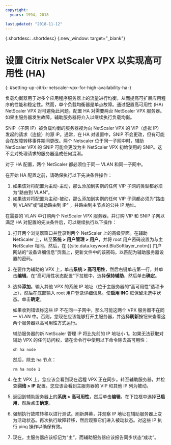 ```yaml
---
copyright:
  years: 1994, 2018

lastupdated: "2018-11-12"
---
```


{:shortdesc: .shortdesc}
{:new_window: target="_blank"}

# 设置 Citrix NetScaler VPX 以实现高可用性 (HA)
{: #setting-up-citrix-netscaler-vpx-for-high-availability-ha-}

负载均衡器用于对多个应用程序服务器上的流量进行均衡，从而提高可扩展应用程序的性能和稳定性。然而，单个负载均衡器是单点故障。通过配置高可用性 (HA) NetScaler VPX 对可避免此问题。配置 HA 对需要两台 NetScaler VPX 服务器。如果主服务器发生故障，辅助服务器将介入以继续执行负载均衡。 

SNIP（子网 IP）被负载均衡的服务器视为向 NetScaler VPX 的 VIP（虚拟 IP）发起的请求（连接）的源 IP。通常，在 HA 对设置中，SNIP 不会更改，但有可能会在故障转移事件期间更改。两个 Netscaler 位于同一子网中时，辅助 NetScaler VPX 的 SNIP 可能会更改为主 NetScaler VPX 初始使用的 SNIP。这不会对处理请求的服务器造成任何混淆。

对于 HA 配置，两个 NetScaler 都必须位于同一 VLAN 和同一子网中。

在开始 HA 配置之前，请确保执行以下先决条件操作：

1. 如果该对将配置为主动-主动，那么添加到实例的任何 VIP 子网的类型都必须为“路由到 VLAN”。
2. 如果该对将配置为主动-被动，那么添加到实例的任何 VIP 子网都必须为“路由到 VLAN”或“辅助路由到 IP" ，并路由到主节点的公共 IP 地址。

在需要的 VLAN 中订购两个 NetScaler VPX 服务器，并订购 VIP 和 SNIP 子网以满足 HA 对配置的先决条件后，可以继续执行以下操作：

1. 打开两个浏览器窗口并登录到两个 NetScaler 上的高级界面。在辅助 NetScaler 上，转至**系统 > 用户管理 > 用户**，并将 root 用户密码设置为与主 NetScaler 相同。然后，在 {{site.data.keyword.BluSoftlayer_notm}} 门户网站的“设备详细信息”页面上，更新文件中的该密码，以匹配为辅助服务器设置的密码。

2. 在要作为辅助的 VPX 上，单击**系统 > 高可用性**，然后右键单击第一行，并单击**编辑**。在“高可用性状态配置”下拉框中，选择**保持辅助**，然后单击**确定**。

3. 选择**添加**。输入其他 VPX 的系统 IP 地址（位于主服务器的“高可用性”选项卡上），然后在底部输入 root 用户登录详细信息。使**启用 INC** 框保留未选中状态。单击**确定**。 
	
	如果收到错误称这些 IP 不在同一子网中，那么可能这两个 VPX 服务器不在同一 VLAN 中。否则，您现在应该能够打开主服务器，并选择**刷新**按钮来查看这两个服务器以高可用性方式运行。 

	辅助服务器的新 NetScaler 管理 IP 将比先前的 IP 地址小 1。如果无法获取对辅助 VPX 的任何访问权，请在命令行中使用以下命令除去高可用性：

	`sh ha node`

	然后，除去 ha 节点：
	
	`rm ha node 1`

4. 在主 VPX 上，您应该会看到现在远程 VPX 正在同步。转至辅助服务器，并检查**网络 > IP** 配置。您应该会看到主服务器的 VIP 和其他 IP 列为被动。

6. 返回到辅助服务器上的**系统 > 高可用性**，然后单击**编辑**。在下拉框中选择**已启用**，然后点击**确定**。

7. 强制执行故障转移以进行测试。刷新屏幕，并观察 IP 地址在辅助服务器上变为活动状态。再次执行故障转移，然后观察它们进入被动状态。对这些 IP 执行 ping 操作以确保有效。

8. 现在，主服务器应该标记为“主”，而辅助服务器应该报告同步状态“成功”。

